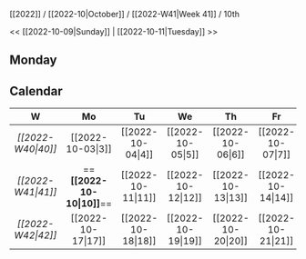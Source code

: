 [[2022]] / [[2022-10|October]] / [[2022-W41|Week 41]] / 10th

<<  [[2022-10-09|Sunday]]   |  [[2022-10-11|Tuesday]]  >>︎

## Monday

## Calendar
| W  | Mo | Tu | We | Th | Fr | Sa | Su |
|:--:|:--:|:--:|:--:|:--:|:--:|:--:|:--:|
| *[[2022-W40\|40]]* | [[2022-10-03\|3]]  | [[2022-10-04\|4]]  | [[2022-10-05\|5]]  | [[2022-10-06\|6]]  | [[2022-10-07\|7]]  | [[2022-10-08\|8]]  | [[2022-10-09\|9]]  |
| *[[2022-W41\|41]]* | ==**[[2022-10-10\|10]]**== | [[2022-10-11\|11]] | [[2022-10-12\|12]] | [[2022-10-13\|13]] | [[2022-10-14\|14]] | [[2022-10-15\|15]] | [[2022-10-16\|16]] |
| *[[2022-W42\|42]]* | [[2022-10-17\|17]] | [[2022-10-18\|18]] | [[2022-10-19\|19]] | [[2022-10-20\|20]] | [[2022-10-21\|21]] | [[2022-10-22\|22]] | [[2022-10-23\|23]] |
